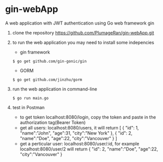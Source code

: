 # gin-webApp

 A web application with JWT authentication using Go web framework gin 

1. clone the repository https://github.com/PlumageRan/gin-webApp.git

2. to run the web application you may need to install some indepencies
	* gin framework
	```
	$ go get github.com/gin-gonic/gin
	```
	* GORM
	```
	$ go get github.com/jinzhu/gorm
	```
3. run the web application in command-line
	```
	$ go run main.go
	```
4. test in Postman
	* to get token localhost:8080/login, copy the token and paste in the authorization tag(Bearer Token)
	* get all users: localhost:8080/users, it will return [ { "id": 1, "name":"John", "age":31, "city":"New York" }, { "id": 2, "name":"Doe", "age":22, "city":"Vancouver" } ] 
	* get a perticular user: localhost:8080/user/:id, for example localhost:8080/user/2 will return { "id": 2, "name":"Doe", "age":22, "city":"Vancouver" }
